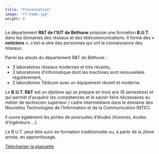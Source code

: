 ```yaml
---
title: "Présentation"
image: "rt-home.jpg"
weight: 8
---
```


Le département **R&T de l'IUT de Béthune** propose une formation **B.U.T.** dans les domaines des réseaux et des télécommunications. Il forme des « **neticiens** », c’est-à-dire des personnes qui ont la connaissance des réseaux.

Parmi les atouts du département R&T de Béthune :

- 3 laboratoires réseaux modernes et très récents,
- 3 laboratoires d’informatique dont les machines sont renouvelées régulièrement,
- 2 laboratoires Télécom avec un équipement récent et moderne.



Le **B.U.T. R&T** est un diplôme qui se prépare en trois ans (6 semestres) et qui permet d'acquérir les compétences et le savoir-faire nécessaires au métier de technicien supérieur / cadre intermédiaire dans le domaine des Nouvelles Technologies de l’Information et de la Communication (NTIC).

Il ouvre également les portes de poursuites d’études (licences, écoles d’ingénieurs …).

Le B.U.T.  peut être suivi en formation traditionnelle ou, à partir de la 2ème année, en apprentissage. 

[Télécharger la plaquette](https://iut-bethune.univ-artois.fr/?page_id=4167)
